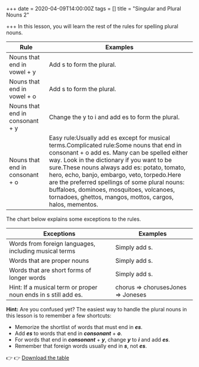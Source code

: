 +++
date = 2020-04-09T14:00:00Z
tags = []
title = "Singular and Plural Nouns 2"

+++
In this lesson, you will learn the rest of the rules for spelling plural nouns.

| Rule | Examples |
| --- | --- |
| Nouns that end in vowel + y | Add s to form the plural. |
| Nouns that end in vowel + o | Add s to form the plural. |
| Nouns that end in consonant + y | Change the y to i and add es to form the plural. |
| Nouns that end in consonant + o | Easy rule:Usually add es except for musical terms.Complicated rule:Some nouns that end in consonant + o add es. Many can be spelled either way. Look in the dictionary if you want to be sure.These nouns always add es: potato, tomato, hero, echo, banjo, embargo, veto, torpedo.Here are the preferred spellings of some plural nouns: buffaloes, dominoes, mosquitoes, volcanoes, tornadoes, ghettos, mangos, mottos, cargos, halos, mementos. |

The chart below explains some exceptions to the rules.

| Exceptions | Examples |
| --- | --- |
| Words from foreign languages, including musical terms | Simply add s. |
| Words that are proper nouns | Simply add s. |
| Words that are short forms of longer words | Simply add s. |
| Hint: If a musical term or proper noun ends in s still add es. | chorus ⇒ chorusesJones ⇒ Joneses |

**Hint:** Are you confused yet? The easiest way to handle the plural nouns in this lesson is to remember a few shortcuts:

* Memorize the shortlist of words that must end in **_es_**.
* Add **_es_** to words that end in **_consonant_** + **_o_**.
* For words that end in **_consonant_** + **_y_**, change **_y_** to **_i_** and add **_es_**.
* Remember that foreign words usually end in **_s_**, not **_es_**.

👉 👉 [Download the table](https://ezy-english.bakarimustafa.com/files/Lesson-1/Singular-and-Plural-Nouns-2.pdf "Singular and Plural Nouns 2")